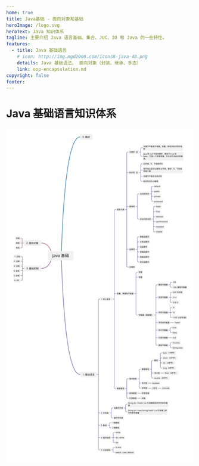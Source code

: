 ```yaml
---
home: true
title: Java基础 - 面向对象和基础
heroImage: /logo.svg
heroText: Java 知识体系
tagline: 主要介绍 Java 语言基础、集合、JUC、IO 和 Java 的一些特性。
features:
  - title: Java 基础语言
    # icon: http://img.mgd2008.com/icons8-java-48.png
    details: Java 基础语法、 面向对象（封装、继承、多态）
    link: oop-encapsulation.md
copyright: false
footer:     
---
```


# Java 基础语言知识体系
![基础语言知识体系](../../.vuepress/public/img/Java%20基础.svg) 
